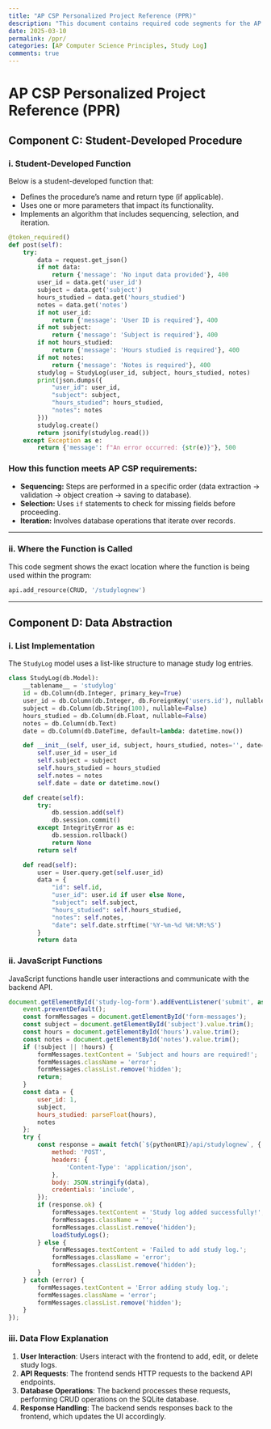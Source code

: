 ```yaml
---
title: "AP CSP Personalized Project Reference (PPR)"
description: "This document contains required code segments for the AP CSP Create Task, showcasing a student-developed function and list implementation."
date: 2025-03-10
permalink: /ppr/
categories: [AP Computer Science Principles, Study Log]
comments: true
---
```


# **AP CSP Personalized Project Reference (PPR)**

## **Component C: Student-Developed Procedure**

### **i. Student-Developed Function**
Below is a student-developed function that:
- Defines the procedure’s name and return type (if applicable).
- Uses one or more parameters that impact its functionality.
- Implements an algorithm that includes sequencing, selection, and iteration.

```python
@token_required()
def post(self):
    try:
        data = request.get_json()
        if not data:
            return {'message': 'No input data provided'}, 400
        user_id = data.get('user_id')
        subject = data.get('subject')
        hours_studied = data.get('hours_studied')
        notes = data.get('notes')
        if not user_id:
            return {'message': 'User ID is required'}, 400
        if not subject:
            return {'message': 'Subject is required'}, 400
        if not hours_studied:
            return {'message': 'Hours studied is required'}, 400
        if not notes:
            return {'message': 'Notes is required'}, 400
        studylog = StudyLog(user_id, subject, hours_studied, notes)
        print(json.dumps({
            "user_id": user_id,
            "subject": subject,
            "hours_studied": hours_studied,
            "notes": notes
        }))
        studylog.create()
        return jsonify(studylog.read())
    except Exception as e:
        return {'message': f"An error occurred: {str(e)}"}, 500
```

### **How this function meets AP CSP requirements:**
- **Sequencing:** Steps are performed in a specific order (data extraction → validation → object creation → saving to database).
- **Selection:** Uses `if` statements to check for missing fields before proceeding.
- **Iteration:** Involves database operations that iterate over records.

---

### **ii. Where the Function is Called**
This code segment shows the exact location where the function is being used within the program:

```python
api.add_resource(CRUD, '/studylognew')
```

---

## **Component D: Data Abstraction**

### **i. List Implementation**
The `StudyLog` model uses a list-like structure to manage study log entries.

```python
class StudyLog(db.Model):
    __tablename__ = 'studylog'
    id = db.Column(db.Integer, primary_key=True)
    user_id = db.Column(db.Integer, db.ForeignKey('users.id'), nullable=False)
    subject = db.Column(db.String(100), nullable=False)
    hours_studied = db.Column(db.Float, nullable=False)
    notes = db.Column(db.Text)
    date = db.Column(db.DateTime, default=lambda: datetime.now())

    def __init__(self, user_id, subject, hours_studied, notes='', date=None):
        self.user_id = user_id
        self.subject = subject
        self.hours_studied = hours_studied
        self.notes = notes
        self.date = date or datetime.now()

    def create(self):
        try:
            db.session.add(self)
            db.session.commit()
        except IntegrityError as e:
            db.session.rollback()
            return None
        return self

    def read(self):
        user = User.query.get(self.user_id)
        data = {
            "id": self.id,
            "user_id": user.id if user else None,
            "subject": self.subject,
            "hours_studied": self.hours_studied,
            "notes": self.notes,
            "date": self.date.strftime('%Y-%m-%d %H:%M:%S')
        }
        return data
```

### **ii. JavaScript Functions**
JavaScript functions handle user interactions and communicate with the backend API.

```javascript
document.getElementById('study-log-form').addEventListener('submit', async function(event) {
    event.preventDefault();
    const formMessages = document.getElementById('form-messages');
    const subject = document.getElementById('subject').value.trim();
    const hours = document.getElementById('hours').value.trim();
    const notes = document.getElementById('notes').value.trim();
    if (!subject || !hours) {
        formMessages.textContent = 'Subject and hours are required!';
        formMessages.className = 'error';
        formMessages.classList.remove('hidden');
        return;
    }
    const data = {
        user_id: 1,
        subject,
        hours_studied: parseFloat(hours),
        notes
    };
    try {
        const response = await fetch(`${pythonURI}/api/studylognew`, {
            method: 'POST',
            headers: {
                'Content-Type': 'application/json',
            },
            body: JSON.stringify(data),
            credentials: 'include',
        });
        if (response.ok) {
            formMessages.textContent = 'Study log added successfully!';
            formMessages.className = '';
            formMessages.classList.remove('hidden');
            loadStudyLogs();
        } else {
            formMessages.textContent = 'Failed to add study log.';
            formMessages.className = 'error';
            formMessages.classList.remove('hidden');
        }
    } catch (error) {
        formMessages.textContent = 'Error adding study log.';
        formMessages.className = 'error';
        formMessages.classList.remove('hidden');
    }
});
```

### **iii. Data Flow Explanation**
1. **User Interaction**: Users interact with the frontend to add, edit, or delete study logs.
2. **API Requests**: The frontend sends HTTP requests to the backend API endpoints.
3. **Database Operations**: The backend processes these requests, performing CRUD operations on the SQLite database.
4. **Response Handling**: The backend sends responses back to the frontend, which updates the UI accordingly.


<script src="https://utteranc.es/client.js"
        repo="Armaghan-z/Armaghan_2025"
        issue-term="pathname"
        theme="github-light"
        crossorigin="anonymous"
        async>
</script>